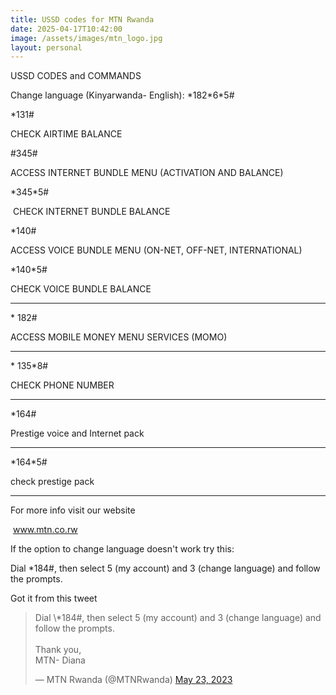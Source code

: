 ```yaml
---
title: USSD codes for MTN Rwanda
date: 2025-04-17T10:42:00
image: /assets/images/mtn_logo.jpg
layout: personal
---
```

USSD CODES and COMMANDS

Change language (Kinyarwanda- English):
\*182\*6\*5# 

\*131#

CHECK AIRTIME BALANCE

#345#

ACCESS INTERNET BUNDLE MENU (ACTIVATION AND BALANCE)

\*345\*5#

 CHECK INTERNET BUNDLE BALANCE

\*140#

ACCESS VOICE BUNDLE MENU (ON-NET, OFF-NET, INTERNATIONAL)

\*140\*5#

CHECK VOICE BUNDLE BALANCE

------------------------------------

\* 182#

ACCESS MOBILE MONEY MENU SERVICES (MOMO)

------------------------------------

\* 135\*8#

CHECK PHONE NUMBER

------------------------------------

\*164#

Prestige voice and Internet pack 

------------------------------------

\*164\*5#

check prestige pack

------------------------------------

For more info visit our website

 www.mtn.co.rw

If the option to change language doesn't work try this:

Dial \*184#, then select 5 (my account) and 3 (change language) and follow the prompts.

Got it from this tweet

<blockquote class="twitter-tweet" data-conversation="none"><p lang="en" dir="ltr">Dial \*184#, then select 5 (my account) and 3 (change language) and follow the prompts.<br><br>Thank you,<br>MTN- Diana</p>&mdash; MTN Rwanda (@MTNRwanda) <a href="https://twitter.com/MTNRwanda/status/1661092733488906259?ref\_src=twsrc%5Etfw">May 23, 2023</a></blockquote> <script async src="https://platform.twitter.com/widgets.js" charset="utf-8"></script>
